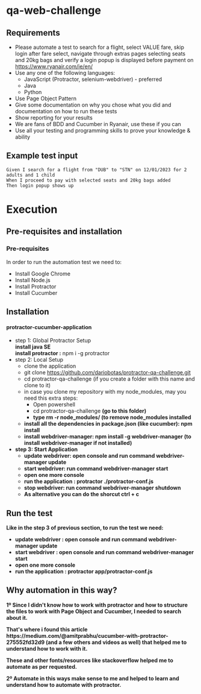 # qa-web-challenge
## Requirements
- Please automate a test to search for a flight, select VALUE fare, skip login after fare select, navigate through extras pages selecting seats and 20kg bags and verify a login popup is displayed before payment on https://www.ryanair.com/ie/en/
- Use any one of the following languages:
  - JavaScript (Protractor, selenium-webdriver) - preferred
  - Java
  - Python
- Use Page Object Pattern
- Give some documentation on why you chose what you did and documentation on how to run these tests
- Show reporting for your results
- We are fans of BDD and Cucumber in Ryanair, use these if you can
- Use all your testing and programming skills to prove your knowledge & ability

## Example test input
```
Given I search for a flight from "DUB" to "STN" on 12/01/2023 for 2 adults and 1 child
When I proceed to pay with selected seats and 20kg bags added
Then login popup shows up
```

# Execution
## Pre-requisites and installation
### Pre-requisites
In order to run the automation test we need to:
- Install Google Chrome
- Install Node.js
- Install Protractor
- Install Cucumber

## Installation
#### protractor-cucumber-application
- step 1: Global Protractor Setup <br />
<b>install java SE</b><br />
<b>install protractor :</b> npm i -g protractor<br />
- step 2: Local Setup <br />
  - clone the application <br />
  - git clone https://github.com/dariobotas/protractor-qa-challenge.git <br />
  - cd protractor-qa-challenge (if you create a folder with this name and clone to it)<br />
  - in case you clone my repository with my node_modules, may you need this extra steps:
    - Open powershell
    - cd protractor-qa-challenge <b>(go to this folder)<b>
    - <b>type</b> rm -r node_modules/ <b>(to remove node_modules installed</b>
  - <b>install all the dependencies in package.json (like cucumber):</b> npm install <br />
  - <b>install webdriver-manager:</b> npm install -g webdriver-manager (to install webdriver-manager if not installed)<br />
- step 3: Start Application <br />
  - <b>update webdriver:</b> open console and run command webdriver-manager update<br />
  - <b>start webdriver:</b> run command webdriver-manager start<br />
  - open one more console <br />
  - <b>run the application :</b> protractor ./protractor-conf.js<br />
  - <b>stop webdriver:</b> run command webdriver-manager shutdown<br />
  - As alternative you can do the shorcut ctrl + c
## Run the test
Like in the step 3 of previous section, to run the test we need:
- <b>update webdriver :</b> open console and run command webdriver-manager update<br />
- <b>start webdriver :</b> open console and run command webdriver-manager start<br />
- open one more console <br />
- <b>run the application :</b> protractor app/protractor-conf.js<br />

## Why automation in this way?
<p>1º Since I didn't know how to work with protractor and how to structure 
the files to work with Page Object and Cucumber, I needed to search about it. </p>
<p>That's where i found this article https://medium.com/@amitprabhu/cucumber-with-protractor-275552fd32d9 (and a few others and videos as well) that helped me to understand how to work with it.</p>
<p>These and other fonts/resources like stackoverflow helped me to automate as per requested.</p>
<p>2º Automate in this ways make sense to me and helped to learn and understand how to automate with protractor.</p>
